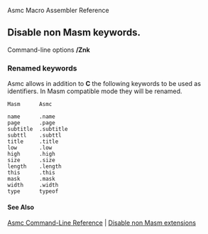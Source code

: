 Asmc Macro Assembler Reference

## Disable non Masm keywords.

Command-line options **/Znk**

### Renamed keywords

Asmc allows in addition to **C** the following keywords to be used as identifiers. In Masm compatible mode they will be renamed.

    Masm      Asmc

    name      .name
    page      .page
    subtitle  .subtitle
    subttl    .subttl
    title     .title
    low       .low
    high      .high
    size      .size
    length    .length
    this      .this
    mask      .mask
    width     .width
    type      typeof

#### See Also

[Asmc Command-Line Reference](readme.md) | [Disable non Masm extensions](Zne.md)
